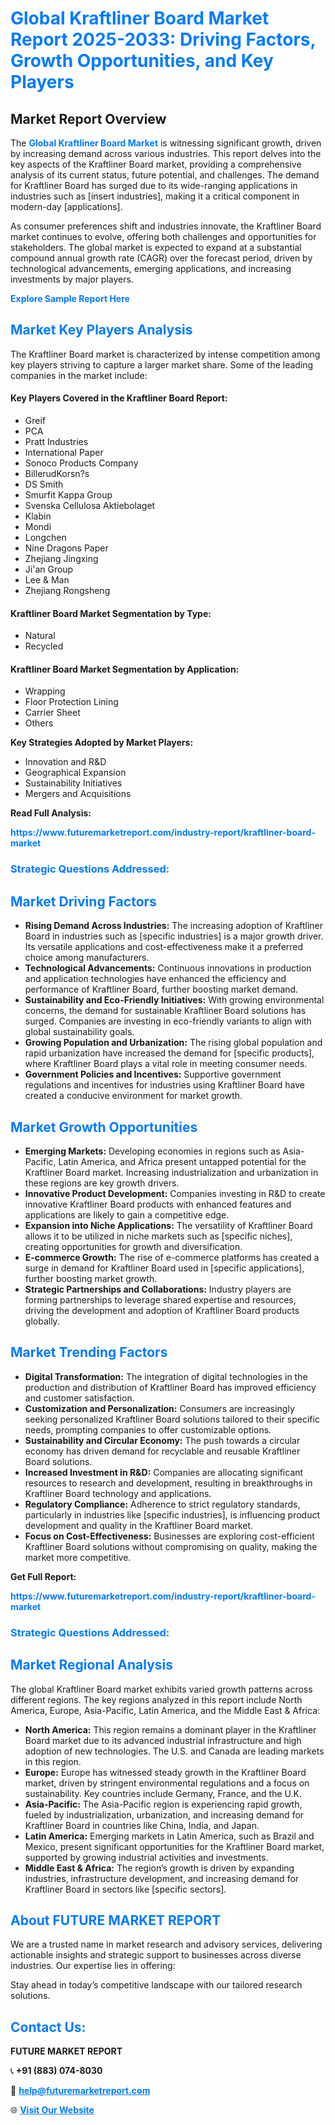 <h1 style="color: #007BFF;">Global Kraftliner Board Market Report 2025-2033: Driving Factors, Growth Opportunities, and Key Players</h1>

<section id="overview">
<h2>Market Report Overview</h2>
<p>The <a href="https://www.futuremarketreport.com/industry-report/kraftliner-board-market" style="color: #007BFF; text-decoration: none;"><strong>Global Kraftliner Board Market</strong></a> is witnessing significant growth, driven by increasing demand across various industries. This report delves into the key aspects of the Kraftliner Board market, providing a comprehensive analysis of its current status, future potential, and challenges. The demand for Kraftliner Board has surged due to its wide-ranging applications in industries such as [insert industries], making it a critical component in modern-day [applications].</p>
<p>As consumer preferences shift and industries innovate, the Kraftliner Board market continues to evolve, offering both challenges and opportunities for stakeholders. The global market is expected to expand at a substantial compound annual growth rate (CAGR) over the forecast period, driven by technological advancements, emerging applications, and increasing investments by major players.</p>
</section>

<section id="overview">
<p><a href="https://www.futuremarketreport.com/request-sample/reportId=102911" style="color: #007BFF; text-decoration: none;"><strong>Explore Sample Report Here</strong></a></p>
</section>

<section id="key-players">
<h2 style="color: #007BFF;">Market Key Players Analysis</h2>
<p>The Kraftliner Board market is characterized by intense competition among key players striving to capture a larger market share. Some of the leading companies in the market include:</p>
<h4>Key Players Covered in the Kraftliner Board Report:</h4>
<ul><li>Greif</li><li>PCA</li><li>Pratt Industries</li><li>International Paper</li><li>Sonoco Products Company</li><li>BillerudKorsn?s</li><li>DS Smith</li><li>Smurfit Kappa Group</li><li>Svenska Cellulosa Aktiebolaget</li><li>Klabin</li><li>Mondi</li><li>Longchen</li><li>Nine Dragons Paper</li><li>Zhejiang Jingxing</li><li>Ji&#039;an Group</li><li>Lee &amp; Man</li><li>Zhejiang Rongsheng</li></ul>
<h4>Kraftliner Board Market Segmentation by Type:</h4>
<ul><li>Natural</li><li>Recycled</li></ul>

<h4>Kraftliner Board Market Segmentation by Application:</h4>
<ul><li>Wrapping</li><li>Floor Protection Lining</li><li>Carrier Sheet</li><li>Others</li></ul>
<p><strong>Key Strategies Adopted by Market Players:</strong></p>
<ul>
<li>Innovation and R&D</li>
<li>Geographical Expansion</li>
<li>Sustainability Initiatives</li>
<li>Mergers and Acquisitions</li>
</ul>
</section>

<section>
<p><strong>Read Full Analysis: </strong></p><a href="https://www.futuremarketreport.com/industry-report/kraftliner-board-market" style="color: #007BFF; text-decoration: none;"><strong>https://www.futuremarketreport.com/industry-report/kraftliner-board-market</strong></a>
<h3 style="color: #007BFF;">Strategic Questions Addressed:</h3>
</section>

<section id="driving-factors">
<h2 style="color: #007BFF;">Market Driving Factors</h2>
<ul>
<li><strong>Rising Demand Across Industries:</strong> The increasing adoption of Kraftliner Board in industries such as [specific industries] is a major growth driver. Its versatile applications and cost-effectiveness make it a preferred choice among manufacturers.</li>
<li><strong>Technological Advancements:</strong> Continuous innovations in production and application technologies have enhanced the efficiency and performance of Kraftliner Board, further boosting market demand.</li>
<li><strong>Sustainability and Eco-Friendly Initiatives:</strong> With growing environmental concerns, the demand for sustainable Kraftliner Board solutions has surged. Companies are investing in eco-friendly variants to align with global sustainability goals.</li>
<li><strong>Growing Population and Urbanization:</strong> The rising global population and rapid urbanization have increased the demand for [specific products], where Kraftliner Board plays a vital role in meeting consumer needs.</li>
<li><strong>Government Policies and Incentives:</strong> Supportive government regulations and incentives for industries using Kraftliner Board have created a conducive environment for market growth.</li>
</ul>
</section>

<section id="growth-opportunities">
<h2 style="color: #007BFF;">Market Growth Opportunities</h2>
<ul>
<li><strong>Emerging Markets:</strong> Developing economies in regions such as Asia-Pacific, Latin America, and Africa present untapped potential for the Kraftliner Board market. Increasing industrialization and urbanization in these regions are key growth drivers.</li>
<li><strong>Innovative Product Development:</strong> Companies investing in R&D to create innovative Kraftliner Board products with enhanced features and applications are likely to gain a competitive edge.</li>
<li><strong>Expansion into Niche Applications:</strong> The versatility of Kraftliner Board allows it to be utilized in niche markets such as [specific niches], creating opportunities for growth and diversification.</li>
<li><strong>E-commerce Growth:</strong> The rise of e-commerce platforms has created a surge in demand for Kraftliner Board used in [specific applications], further boosting market growth.</li>
<li><strong>Strategic Partnerships and Collaborations:</strong> Industry players are forming partnerships to leverage shared expertise and resources, driving the development and adoption of Kraftliner Board products globally.</li>
</ul>
</section>

<section id="trending-factors">
<h2 style="color: #007BFF;">Market Trending Factors</h2>
<ul>
<li><strong>Digital Transformation:</strong> The integration of digital technologies in the production and distribution of Kraftliner Board has improved efficiency and customer satisfaction.</li>
<li><strong>Customization and Personalization:</strong> Consumers are increasingly seeking personalized Kraftliner Board solutions tailored to their specific needs, prompting companies to offer customizable options.</li>
<li><strong>Sustainability and Circular Economy:</strong> The push towards a circular economy has driven demand for recyclable and reusable Kraftliner Board solutions.</li>
<li><strong>Increased Investment in R&D:</strong> Companies are allocating significant resources to research and development, resulting in breakthroughs in Kraftliner Board technology and applications.</li>
<li><strong>Regulatory Compliance:</strong> Adherence to strict regulatory standards, particularly in industries like [specific industries], is influencing product development and quality in the Kraftliner Board market.</li>
<li><strong>Focus on Cost-Effectiveness:</strong> Businesses are exploring cost-efficient Kraftliner Board solutions without compromising on quality, making the market more competitive.</li>
</ul>
</section>

<section>
<p><strong>Get Full Report: </strong></p><a href="https://www.futuremarketreport.com/industry-report/kraftliner-board-market" style="color: #007BFF; text-decoration: none;"><strong>https://www.futuremarketreport.com/industry-report/kraftliner-board-market</strong></a>
<h3 style="color: #007BFF;">Strategic Questions Addressed:</h3>
</section>


<section id="regional-analysis">
<h2 style="color: #007BFF;">Market Regional Analysis</h2>
<p>The global Kraftliner Board market exhibits varied growth patterns across different regions. The key regions analyzed in this report include North America, Europe, Asia-Pacific, Latin America, and the Middle East & Africa:</p>
<ul>
<li><strong>North America:</strong> This region remains a dominant player in the Kraftliner Board market due to its advanced industrial infrastructure and high adoption of new technologies. The U.S. and Canada are leading markets in this region.</li>
<li><strong>Europe:</strong> Europe has witnessed steady growth in the Kraftliner Board market, driven by stringent environmental regulations and a focus on sustainability. Key countries include Germany, France, and the U.K.</li>
<li><strong>Asia-Pacific:</strong> The Asia-Pacific region is experiencing rapid growth, fueled by industrialization, urbanization, and increasing demand for Kraftliner Board in countries like China, India, and Japan.</li>
<li><strong>Latin America:</strong> Emerging markets in Latin America, such as Brazil and Mexico, present significant opportunities for the Kraftliner Board market, supported by growing industrial activities and investments.</li>
<li><strong>Middle East & Africa:</strong> The region’s growth is driven by expanding industries, infrastructure development, and increasing demand for Kraftliner Board in sectors like [specific sectors].</li>
</ul>
</section>

<footer>
<h2 style="color: #007BFF;">About FUTURE MARKET REPORT</h2>
<p>We are a trusted name in market research and advisory services, delivering actionable insights and strategic support to businesses across diverse industries. Our expertise lies in offering:</p>

<p>Stay ahead in today’s competitive landscape with our tailored research solutions.</p>

<h2 style="color: #007BFF;">Contact Us:</h2>
<p><strong>FUTURE MARKET REPORT</strong></p>
<p>📞 <strong>+91 (883) 074-8030</strong></p>
<p>📧 <strong><a href="mailto:help@futuremarketreport.com" style="color: #007BFF;">help@futuremarketreport.com</a></strong></p>
<p>🌐 <strong><a href="https://www.futuremarketreport.com/" style="color: #007BFF;">Visit Our Website</a></strong></p>
</footer>